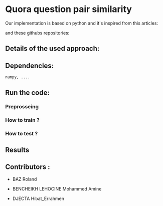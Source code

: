 # Quora question pair similarity


Our implementation is based on python and it's inspired from this articles:



and these githubs repositories: 

## Details of the used approach:

## Dependencies:
 ````
 numpy, ....
 ```` 
 
## Run the code:
### Preprosseing
### How to train ?

	

### How to test ?

## Results
## Contributors :
  - BAZ Roland

  - BENCHEIKH LEHOCINE Mohammed Amine
  
  - DJECTA Hibat_Errahmen

  

